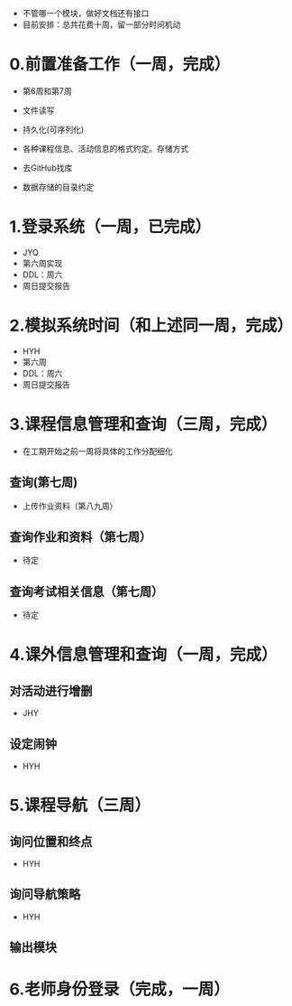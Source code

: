 - 不管哪一个模块，做好文档还有接口
- 目前安排：总共花费十周，留一部分时间机动

# 0.前置准备工作（一周，完成）

- 第6周和第7周

- 文件读写
- 持久化(可序列化)
- 各种课程信息、活动信息的格式约定。存储方式
- 去GitHub找库
- 数据存储的目录约定

# 1.登录系统（一周，已完成）

- JYQ
- 第六周实现
- DDL：周六
- 周日提交报告

# 2.模拟系统时间（和上述同一周，完成）

- HYH
- 第六周
- DDL：周六
- 周日提交报告

# 3.课程信息管理和查询（三周，完成）

- 在工期开始之前一周将具体的工作分配细化

## 查询(第七周)

- 上传作业资料（第八九周）

## 查询作业和资料（第七周）

- 待定

## 查询考试相关信息（第七周）

- 待定





# 4.课外信息管理和查询（一周，完成）

## 对活动进行增删

- JHY

## 设定闹钟

- HYH

# 5.课程导航（三周）

## 询问位置和终点

- HYH

## 询问导航策略

- HYH

## 输出模块



# 6.老师身份登录（完成，一周）

